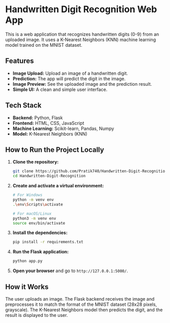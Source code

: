 # Handwritten Digit Recognition Web App

This is a web application that recognizes handwritten digits (0-9) from an uploaded image. It uses a K-Nearest Neighbors (KNN) machine learning model trained on the MNIST dataset.

## Features

-   **Image Upload:** Upload an image of a handwritten digit.
-   **Prediction:** The app will predict the digit in the image.
-   **Image Preview:** See the uploaded image and the prediction result.
-   **Simple UI:** A clean and simple user interface.

## Tech Stack

-   **Backend:** Python, Flask
-   **Frontend:** HTML, CSS, JavaScript
-   **Machine Learning:** Scikit-learn, Pandas, Numpy
-   **Model:** K-Nearest Neighbors (KNN)

## How to Run the Project Locally

1.  **Clone the repository:**
    ```bash
    git clone https://github.com/Pratik740/Handwritten-Digit-Recognition.git
    cd Handwritten-Digit-Recognition
    ```

2.  **Create and activate a virtual environment:**
    ```bash
    # For Windows
    python -m venv env
    .\env\Scripts\activate

    # For macOS/Linux
    python3 -m venv env
    source env/bin/activate
    ```

3.  **Install the dependencies:**
    ```bash
    pip install -r requirements.txt
    ```

4.  **Run the Flask application:**
    ```bash
    python app.py
    ```

5.  **Open your browser** and go to `http://127.0.0.1:5000/`.

## How it Works

The user uploads an image. The Flask backend receives the image and preprocesses it to match the format of the MNIST dataset (28x28 pixels, grayscale). The K-Nearest Neighbors model then predicts the digit, and the result is displayed to the user. 
